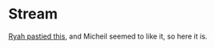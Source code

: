 # Stream

[Ryah pastied this](http://pastie.org/794198), and Micheil seemed to like it, so here it is.

